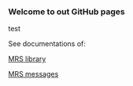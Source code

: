 ### Welcome to out GitHub pages

test

See documentations of:

[MRS library](/mrs_lib)

[MRS messages](/mrs_msgs)

